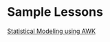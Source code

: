 # Sample Lessons
[Statistical Modeling using AWK](https://github.com/hunter-teacher-cert/reg_assignments-SAYbaw/tree/main/FinalProjectSabaughSpring22)
